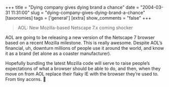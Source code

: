 +++
title = "Dying company gives dying brand a chance"
date = "2004-03-31 11:31:00"
slug = "dying-company-gives-dying-brand-a-chance"
[taxonomies]
tags = ['general']
[extra]
show_comments = "false"
+++

> AOL: New Mozilla-based Netscape 7.x coming shocker

AOL are going to be releasing a new version of the Netscape 7 browser based on a recent Mozilla milestone. This is really awesome. Despite AOL’s financial, uh, downturn millions of people use it around the world, and know it as a brand (let alone as a coaster manufacturer).

Hopefully bundling the latest Mozilla code will serve to raise people’s expectations of what a browser should be able to do, and then, when they move on from AOL replace their flaky IE with the browser they’re used to. From tiny acorns. 🙂
